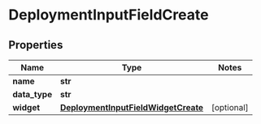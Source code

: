 # DeploymentInputFieldCreate

## Properties
Name | Type | Notes
------------ | ------------- | -------------
**name** | **str** | 
**data_type** | **str** | 
**widget** | [**DeploymentInputFieldWidgetCreate**](DeploymentInputFieldWidgetCreate.md) | [optional] 


